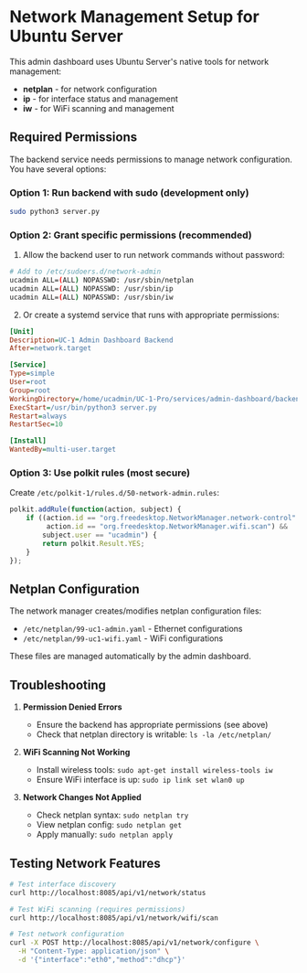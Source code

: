 # Network Management Setup for Ubuntu Server

This admin dashboard uses Ubuntu Server's native tools for network management:
- **netplan** - for network configuration
- **ip** - for interface status and management  
- **iw** - for WiFi scanning and management

## Required Permissions

The backend service needs permissions to manage network configuration. You have several options:

### Option 1: Run backend with sudo (development only)
```bash
sudo python3 server.py
```

### Option 2: Grant specific permissions (recommended)

1. Allow the backend user to run network commands without password:
```bash
# Add to /etc/sudoers.d/network-admin
ucadmin ALL=(ALL) NOPASSWD: /usr/sbin/netplan
ucadmin ALL=(ALL) NOPASSWD: /usr/sbin/ip
ucadmin ALL=(ALL) NOPASSWD: /usr/sbin/iw
```

2. Or create a systemd service that runs with appropriate permissions:
```ini
[Unit]
Description=UC-1 Admin Dashboard Backend
After=network.target

[Service]
Type=simple
User=root
Group=root
WorkingDirectory=/home/ucadmin/UC-1-Pro/services/admin-dashboard/backend
ExecStart=/usr/bin/python3 server.py
Restart=always
RestartSec=10

[Install]
WantedBy=multi-user.target
```

### Option 3: Use polkit rules (most secure)

Create `/etc/polkit-1/rules.d/50-network-admin.rules`:
```javascript
polkit.addRule(function(action, subject) {
    if ((action.id == "org.freedesktop.NetworkManager.network-control" ||
         action.id == "org.freedesktop.NetworkManager.wifi.scan") &&
        subject.user == "ucadmin") {
        return polkit.Result.YES;
    }
});
```

## Netplan Configuration

The network manager creates/modifies netplan configuration files:
- `/etc/netplan/99-uc1-admin.yaml` - Ethernet configurations
- `/etc/netplan/99-uc1-wifi.yaml` - WiFi configurations

These files are managed automatically by the admin dashboard.

## Troubleshooting

1. **Permission Denied Errors**
   - Ensure the backend has appropriate permissions (see above)
   - Check that netplan directory is writable: `ls -la /etc/netplan/`

2. **WiFi Scanning Not Working**
   - Install wireless tools: `sudo apt-get install wireless-tools iw`
   - Ensure WiFi interface is up: `sudo ip link set wlan0 up`

3. **Network Changes Not Applied**
   - Check netplan syntax: `sudo netplan try`
   - View netplan config: `sudo netplan get`
   - Apply manually: `sudo netplan apply`

## Testing Network Features

```bash
# Test interface discovery
curl http://localhost:8085/api/v1/network/status

# Test WiFi scanning (requires permissions)
curl http://localhost:8085/api/v1/network/wifi/scan

# Test network configuration
curl -X POST http://localhost:8085/api/v1/network/configure \
  -H "Content-Type: application/json" \
  -d '{"interface":"eth0","method":"dhcp"}'
```